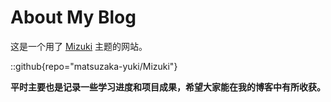 # About My Blog

这是一个用了 [Mizuki](https://github.com/matsuzaka-yuki/mizuki) 主题的网站。

::github{repo="matsuzaka-yuki/Mizuki"}

**平时主要也是记录一些学习进度和项目成果，希望大家能在我的博客中有所收获。**

